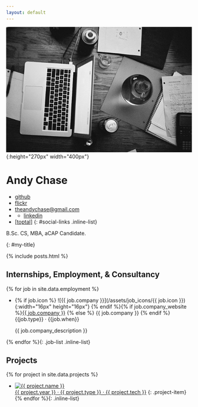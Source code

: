 ```yaml
---
layout: default
---
```


![Photo of desk](assets/cover_photo.jpg){:height="270px" width="400px"}

# Andy Chase

* [<i class="fa fa-github-alt" aria-hidden="true"></i> github](https://github.com/andychase)
* [<i class="fa fa-flickr" aria-hidden="true"></i>
 flickr](http://www.flickr.com/photos/asperous/sets/)
* [<i class="fa fa-envelope" aria-hidden="true"></i> <theandychase@gmail.com>](mailto:theandychase@gmail.com)
* * [<i class="fa fa-linkedin-square" aria-hidden="true"></i>linkedin](https://www.linkedin.com/in/chasean/)
* [[toptal]](https://www.toptal.com/resume/andrew-chase)
{: #social-links .inline-list}

B.Sc. CS, MBA, aCAP Candidate.

{: #my-title}

{% include posts.html %}

## Internships, Employment, & Consultancy

{% for job in site.data.employment %}
-  	{% if job.icon %}
	![{{ job.company }}](/assets/job_icons/{{ job.icon }}){:width="16px" height="16px"}
	{% endif %}{% if job.company_website %}<a href="{{ job.company_website }}">{{ job.company }}</a>
	{% else %}
	<span>{{ job.company }}</span>
	{% endif %}<span class="job-info">{{job.type}} &middot; {{job.when}}</span>
	<p>{{ job.company_description }}</p>
{% endfor %}{: .job-list .inline-list}

## Projects

{% for project in site.data.projects %}
- 	<a href="{{ project.link }}"><img src="/assets/featured/{{ project.name|slugify }}.png" alt="{{ project.name }}" width="400px" style="display: block;"><span class="project-info">{{ project.year }} &middot; {{ project.type }} &middot; {{ project.tech }}</span></a>
	{: .project-item}
{% endfor %}{: .inline-list}

